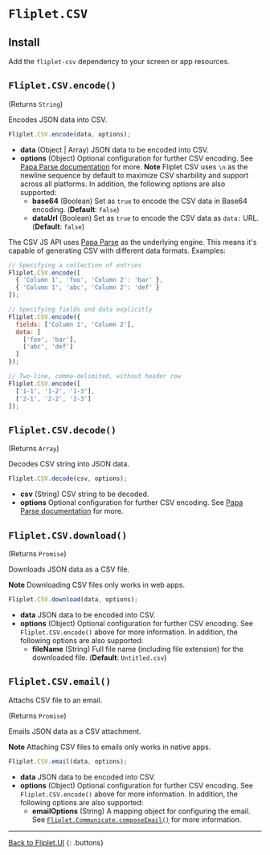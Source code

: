 # `Fliplet.CSV`

## Install

Add the `fliplet-csv` dependency to your screen or app resources.

## `Fliplet.CSV.encode()`

(Returns `String`)

Encodes JSON data into CSV.

```js
Fliplet.CSV.encode(data, options);
```

* **data** (Object | Array) JSON data to be encoded into CSV.
* **options** (Object) Optional configuration for further CSV encoding. See [Papa Parse documentation](https://www.papaparse.com/docs#json-to-csv) for more. **Note** Fliplet CSV uses `\n` as the newline sequence by default to maximize CSV sharbility and support across all platforms. In addition, the following options are also supported:
   * **base64** (Boolean) Set as `true` to encode the CSV data in Base64 encoding. (**Default**: `false`)
   * **dataUrl** (Boolean) Set as `true` to encode the CSV data as `data:` URL. (**Default**: `false`)

The CSV JS API uses [Papa Parse](https://www.papaparse.com/) as the underlying engine. This means it's capable of generating CSV with different data formats. Examples:

```js
// Specifying a collection of entries
Fliplet.CSV.encode([
  { 'Column 1', 'foo', 'Column 2': 'bar' },
  { 'Column 1', 'abc', 'Column 2': 'def' }
]);

// Specifying fields and data explicitly
Fliplet.CSV.encode({
  fields: ['Column 1', 'Column 2'],
  data: [
    ['foo', 'bar'],
    ['abc', 'def']
  ]
});

// Two-line, comma-delimited, without header row
Fliplet.CSV.encode([
  ['1-1', '1-2', '1-3'],
  ['2-1', '2-2', '2-3']
]);
```

## `Fliplet.CSV.decode()`

(Returns `Array`)

Decodes CSV string into JSON data.

```js
Fliplet.CSV.decode(csv, options);
```

* **csv** (String) CSV string to be decoded.
* **options** Optional configuration for further CSV encoding. See [Papa Parse documentation](https://www.papaparse.com/docs#config) for more.

## `Fliplet.CSV.download()`

(Returns `Promise`)

Downloads JSON data as a CSV file.

**Note** Downloading CSV files only works in web apps.

```js
Fliplet.CSV.download(data, options);
```

* **data** JSON data to be encoded into CSV.
* **options** (Object) Optional configuration for further CSV encoding. See `Fliplet.CSV.encode()` above for more information. In addition, the following options are also supported:
   * **fileName** (String) Full file name (including file extension) for the downloaded file. (**Default**: `Untitled.csv`)

## `Fliplet.CSV.email()`

Attachs CSV file to an email.

(Returns `Promise`)

Emails JSON data as a CSV attachment.

**Note** Attaching CSV files to emails only works in native apps.

```js
Fliplet.CSV.email(data, options);
```

* **data** JSON data to be encoded into CSV.
* **options** (Object) Optional configuration for further CSV encoding. See `Fliplet.CSV.encode()` above for more information. In addition, the following options are also supported:
   * **emailOptions** (String) A mapping object for configuring the email. See [`Fliplet.Communicate.composeEmail()`](https://developers.fliplet.com/API/fliplet-communicate.html#compose-an-email) for more information.

---

[Back to Fliplet.UI](./fliplet-ui.md)
{: .buttons}

